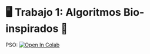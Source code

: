 # 🖥️  **Trabajo 1: Algoritmos Bio-inspirados** 🐍

PSO: <a href="https://colab.research.google.com/github/metaute73/Trabajo-01-RNA-corregido/blob/main/Punto_1_Optimizaci%C3%B3n_Num%C3%A9rica/Particle_Swarm_Optimization_(PSO).ipynb" target="_parent"><img src="https://colab.research.google.com/assets/colab-badge.svg" alt="Open In Colab"/></a>

